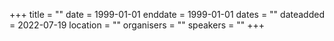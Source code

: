 +++
title = ""
date = 1999-01-01
enddate = 1999-01-01
dates = ""
dateadded = 2022-07-19
location = ""
organisers = ""
speakers = ""
+++